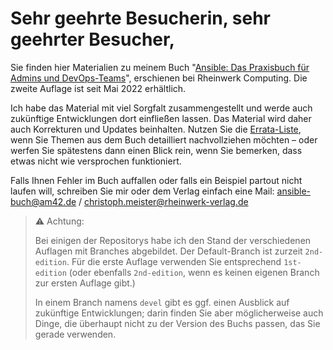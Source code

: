 # Sehr geehrte Besucherin, sehr geehrter Besucher,

Sie finden hier Materialien zu meinem Buch
"[Ansible: Das Praxisbuch für Admins und DevOps-Teams](https://www.rheinwerk-verlag.de/ansible-das-praxisbuch-fuer-administratoren-und-devops-teams/)",
erschienen bei Rheinwerk Computing.
Die zweite Auflage ist seit Mai 2022 erhältlich.

Ich habe das Material mit viel Sorgfalt zusammengestellt und werde auch
zukünftige Entwicklungen dort einfließen lassen. Das Material wird daher
auch Korrekturen und Updates beinhalten. Nutzen Sie die
[Errata-Liste](ERRATA_2.md),
wenn Sie Themen aus dem Buch detailliert nachvollziehen möchten &ndash; oder
werfen Sie spätestens dann einen Blick rein, wenn Sie bemerken, dass
etwas nicht wie versprochen funktioniert.

Falls Ihnen Fehler im Buch auffallen oder falls ein Beispiel partout
nicht laufen will, schreiben Sie mir oder dem Verlag einfach eine Mail:
[ansible-buch@am42.de](mailto:ansible-buch@am42.de) / [christoph.meister@rheinwerk-verlag.de](mailto:christoph.meister@rheinwerk-verlag.de)

> :warning: Achtung:
>
> Bei einigen der Repositorys habe ich den Stand der verschiedenen Auflagen
> mit Branches abgebildet. Der Default-Branch ist zurzeit `2nd-edition`.
> Für die erste Auflage verwenden Sie entsprechend `1st-edition` (oder
> ebenfalls `2nd-edition`, wenn es keinen eigenen Branch zur ersten Auflage
> gibt.)
>
> In einem Branch namens `devel` gibt es ggf. einen Ausblick auf zukünftige
> Entwicklungen; darin finden Sie aber möglicherweise auch Dinge, die
> überhaupt nicht zu der Version des Buchs passen, das Sie gerade verwenden.
